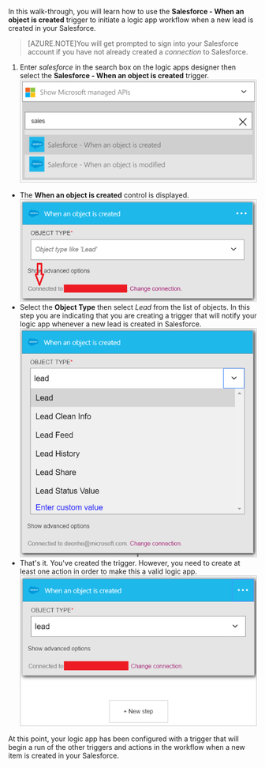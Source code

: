 In this walk-through, you will learn how to use the **Salesforce - When an object is created** trigger to initiate a logic app workflow when a new lead is created in your Salesforce.

>[AZURE.NOTE]You will get prompted to sign into your Salesforce account if you have not already created a *connection* to Salesforce.  

1. Enter *salesforce* in the search box on the logic apps designer then select the **Salesforce - When an object is created**  trigger.  
![Salesforce trigger image 1](./media/connectors-create-api-salesforce/trigger-1.png)   
- The **When an object is created** control is displayed.  
![Salesforce trigger image 2](./media/connectors-create-api-salesforce/trigger-2.png)   
- Select the **Object Type** then select *Lead* from the list of objects. In this step you are indicating that you are creating a trigger that will notify your logic app whenever a new lead is created in Salesforce.   
![Salesforce trigger image 3](./media/connectors-create-api-salesforce/trigger-3.png)   
- That's it. You've created the trigger. However, you need to create at least one action in order to make this a valid logic app.    
![Salesforce trigger image 4](./media/connectors-create-api-salesforce/trigger-4.png)   

At this point, your logic app has been configured with a trigger that will begin a run of the other triggers and actions in the workflow when a new item is created in your Salesforce.  